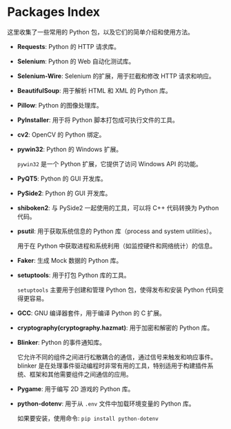 # Packages Index

这里收集了一些常用的 Python 包，以及它们的简单介绍和使用方法。

- **Requests**: Python 的 HTTP 请求库。

- **Selenium**: Python 的 Web 自动化测试库。

- **Selenium-Wire**: Selenium 的扩展，用于拦截和修改 HTTP 请求和响应。

- **BeautifulSoup**: 用于解析 HTML 和 XML 的 Python 库。

- **Pillow**: Python 的图像处理库。

- **PyInstaller**: 用于将 Python 脚本打包成可执行文件的工具。

- **cv2**: OpenCV 的 Python 绑定。

- **pywin32**: Python 的 Windows 扩展。

  `pywin32` 是一个 Python 扩展，它提供了访问 Windows API 的功能。

- **PyQT5**: Python 的 GUI 开发库。

- **PySide2**: Python 的 GUI 开发库。

- **shiboken2**: 与 PySide2 一起使用的工具，可以将 C++ 代码转换为 Python 代码。

- **psutil**: 用于获取系统信息的 Python 库（process and system utilities）。

  用于在 Python 中获取进程和系统利用（如监控硬件和网络统计）的信息。

- **Faker**: 生成 Mock 数据的 Python 库。

- **setuptools**: 用于打包 Python 库的工具。

  `setuptools` 主要用于创建和管理 Python 包，使得发布和安装 Python 代码变得更容易。

- **GCC**: GNU 编译器套件，用于编译 Python 的 C 扩展。

- **cryptography(cryptography.hazmat)**: 用于加密和解密的 Python 库。

- **Blinker**: Python 的事件通知库。

  它允许不同的组件之间进行松散耦合的通信，通过信号来触发和响应事件。blinker 是在处理事件驱动编程时非常有用的工具，特别适用于构建插件系统、框架和其他需要组件之间通信的应用。

- **Pygame**: 用于编写 2D 游戏的 Python 库。

- **python-dotenv**: 用于从 `.env` 文件中加载环境变量的 Python 库。

  如果要安装，使用命令: `pip install python-dotenv`
